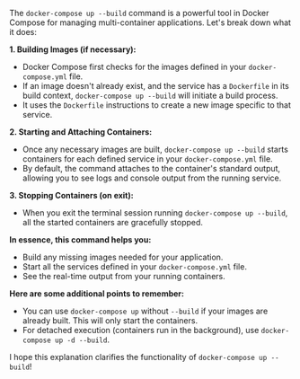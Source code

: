 The `docker-compose up --build` command is a powerful tool in Docker Compose for managing multi-container applications. Let's break down what it does:

**1. Building Images (if necessary):**

- Docker Compose first checks for the images defined in your `docker-compose.yml` file.
- If an image doesn't already exist, and the service has a `Dockerfile` in its build context, `docker-compose up --build` will initiate a build process.
- It uses the `Dockerfile` instructions to create a new image specific to that service.

**2. Starting and Attaching Containers:**

- Once any necessary images are built, `docker-compose up --build` starts containers for each defined service in your `docker-compose.yml` file.
- By default, the command attaches to the container's standard output, allowing you to see logs and console output from the running service.

**3. Stopping Containers (on exit):**

- When you exit the terminal session running `docker-compose up --build`, all the started containers are gracefully stopped.

**In essence, this command helps you:**

- Build any missing images needed for your application.
- Start all the services defined in your `docker-compose.yml` file.
- See the real-time output from your running containers.

**Here are some additional points to remember:**

- You can use `docker-compose up` without `--build` if your images are already built. This will only start the containers.
- For detached execution (containers run in the background), use `docker-compose up -d --build`.

I hope this explanation clarifies the functionality of `docker-compose up --build`!